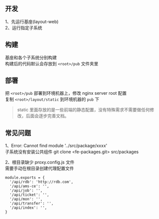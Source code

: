 ## 开发

1、先运行基座(layout-web)  
2、运行指定子系统

## 构建

基座和各个子系统分别构建   
构建后的代码默认会存放到 `<root>/pub` 文件夹里

## 部署
把 `<root>/pub` 部署到环境机器上，修改 nginx server root 配置  
复制 `<root>/layout/static` 到环境机器的 `pub` 下

> static 里面存放的是一些前端的静态配置，没有特殊需求不需要做任何修改，后面会逐步完善文档。  

## 常见问题
1、Error: Cannot find module '../src/package/xxxx'  
子系统没有安装公共组件 git clone <fe-packages.git> src/packages

2、根目录缺少  proxy.config.js 文件  
需要手动在根目录创建代理配置文件  
```
module.exports = {
  '/api/rdb': 'http://rdb.com',
  '/api/ams-ce': '',
  '/api/job': '',
  '/api/ticket': '',
  '/api/mon': '',
  '/api/transfer': '',
  '/api/index': '',
}
```
